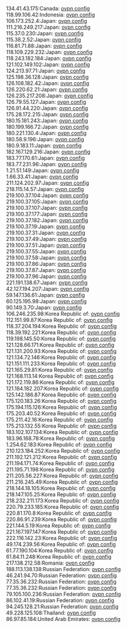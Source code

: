 134.41.43.175:Canada: [ovpn config](vpn/134_41_43_175.ovpn)  
118.99.106.42:Indonesia: [ovpn config](vpn/118_99_106_42.ovpn)  
106.173.252.4:Japan: [ovpn config](vpn/106_173_252_4.ovpn)  
111.216.249.217:Japan: [ovpn config](vpn/111_216_249_217.ovpn)  
115.37.0.230:Japan: [ovpn config](vpn/115_37_0_230.ovpn)  
115.38.2.52:Japan: [ovpn config](vpn/115_38_2_52.ovpn)  
116.81.71.88:Japan: [ovpn config](vpn/116_81_71_88.ovpn)  
118.109.229.232:Japan: [ovpn config](vpn/118_109_229_232.ovpn)  
118.243.182.184:Japan: [ovpn config](vpn/118_243_182_184.ovpn)  
121.102.149.102:Japan: [ovpn config](vpn/121_102_149_102.ovpn)  
124.213.97.71:Japan: [ovpn config](vpn/124_213_97_71.ovpn)  
125.198.36.128:Japan: [ovpn config](vpn/125_198_36_128.ovpn)  
126.108.182.42:Japan: [ovpn config](vpn/126_108_182_42.ovpn)  
126.220.62.21:Japan: [ovpn config](vpn/126_220_62_21.ovpn)  
126.235.217.208:Japan: [ovpn config](vpn/126_235_217_208.ovpn)  
126.79.55.127:Japan: [ovpn config](vpn/126_79_55_127.ovpn)  
126.91.44.220:Japan: [ovpn config](vpn/126_91_44_220.ovpn)  
175.28.172.215:Japan: [ovpn config](vpn/175_28_172_215.ovpn)  
180.15.181.243:Japan: [ovpn config](vpn/180_15_181_243.ovpn)  
180.199.166.72:Japan: [ovpn config](vpn/180_199_166_72.ovpn)  
180.221.130.4:Japan: [ovpn config](vpn/180_221_130_4.ovpn)  
180.58.9.196:Japan: [ovpn config](vpn/180_58_9_196.ovpn)  
180.9.183.11:Japan: [ovpn config](vpn/180_9_183_11.ovpn)  
182.167.129.216:Japan: [ovpn config](vpn/182_167_129_216.ovpn)  
183.77.170.61:Japan: [ovpn config](vpn/183_77_170_61.ovpn)  
183.77.231.96:Japan: [ovpn config](vpn/183_77_231_96.ovpn)  
1.21.51.149:Japan: [ovpn config](vpn/1_21_51_149.ovpn)  
1.66.33.41:Japan: [ovpn config](vpn/1_66_33_41.ovpn)  
211.124.202.97:Japan: [ovpn config](vpn/211_124_202_97.ovpn)  
218.115.14.57:Japan: [ovpn config](vpn/218_115_14_57.ovpn)  
219.100.37.104:Japan: [ovpn config](vpn/219_100_37_104.ovpn)  
219.100.37.105:Japan: [ovpn config](vpn/219_100_37_105.ovpn)  
219.100.37.107:Japan: [ovpn config](vpn/219_100_37_107.ovpn)  
219.100.37.177:Japan: [ovpn config](vpn/219_100_37_177.ovpn)  
219.100.37.182:Japan: [ovpn config](vpn/219_100_37_182.ovpn)  
219.100.37.19:Japan: [ovpn config](vpn/219_100_37_19.ovpn)  
219.100.37.31:Japan: [ovpn config](vpn/219_100_37_31.ovpn)  
219.100.37.49:Japan: [ovpn config](vpn/219_100_37_49.ovpn)  
219.100.37.51:Japan: [ovpn config](vpn/219_100_37_51.ovpn)  
219.100.37.55:Japan: [ovpn config](vpn/219_100_37_55.ovpn)  
219.100.37.58:Japan: [ovpn config](vpn/219_100_37_58.ovpn)  
219.100.37.86:Japan: [ovpn config](vpn/219_100_37_86.ovpn)  
219.100.37.87:Japan: [ovpn config](vpn/219_100_37_87.ovpn)  
219.100.37.96:Japan: [ovpn config](vpn/219_100_37_96.ovpn)  
221.191.138.67:Japan: [ovpn config](vpn/221_191_138_67.ovpn)  
42.127.194.207:Japan: [ovpn config](vpn/42_127_194_207.ovpn)  
59.147.136.61:Japan: [ovpn config](vpn/59_147_136_61.ovpn)  
60.125.195.98:Japan: [ovpn config](vpn/60_125_195_98.ovpn)  
90.149.3.70:Japan: [ovpn config](vpn/90_149_3_70.ovpn)  
106.246.235.98:Korea Republic of: [ovpn config](vpn/106_246_235_98.ovpn)  
112.151.99.87:Korea Republic of: [ovpn config](vpn/112_151_99_87.ovpn)  
118.37.204.194:Korea Republic of: [ovpn config](vpn/118_37_204_194.ovpn)  
118.39.192.221:Korea Republic of: [ovpn config](vpn/118_39_192_221.ovpn)  
119.198.145.50:Korea Republic of: [ovpn config](vpn/119_198_145_50.ovpn)  
121.128.66.171:Korea Republic of: [ovpn config](vpn/121_128_66_171.ovpn)  
121.131.200.93:Korea Republic of: [ovpn config](vpn/121_131_200_93.ovpn)  
121.134.72.146:Korea Republic of: [ovpn config](vpn/121_134_72_146.ovpn)  
121.151.111.233:Korea Republic of: [ovpn config](vpn/121_151_111_233.ovpn)  
121.165.29.81:Korea Republic of: [ovpn config](vpn/121_165_29_81.ovpn)  
121.168.113.14:Korea Republic of: [ovpn config](vpn/121_168_113_14.ovpn)  
121.172.119.86:Korea Republic of: [ovpn config](vpn/121_172_119_86.ovpn)  
121.184.182.207:Korea Republic of: [ovpn config](vpn/121_184_182_207.ovpn)  
125.142.186.87:Korea Republic of: [ovpn config](vpn/125_142_186_87.ovpn)  
175.120.183.26:Korea Republic of: [ovpn config](vpn/175_120_183_26.ovpn)  
175.194.115.126:Korea Republic of: [ovpn config](vpn/175_194_115_126.ovpn)  
175.203.40.52:Korea Republic of: [ovpn config](vpn/175_203_40_52.ovpn)  
175.211.42.16:Korea Republic of: [ovpn config](vpn/175_211_42_16.ovpn)  
175.213.132.55:Korea Republic of: [ovpn config](vpn/175_213_132_55.ovpn)  
183.102.107.134:Korea Republic of: [ovpn config](vpn/183_102_107_134.ovpn)  
183.96.168.78:Korea Republic of: [ovpn config](vpn/183_96_168_78.ovpn)  
1.254.62.183:Korea Republic of: [ovpn config](vpn/1_254_62_183.ovpn)  
210.123.184.252:Korea Republic of: [ovpn config](vpn/210_123_184_252.ovpn)  
211.192.121.212:Korea Republic of: [ovpn config](vpn/211_192_121_212.ovpn)  
211.194.171.74:Korea Republic of: [ovpn config](vpn/211_194_171_74.ovpn)  
211.195.71.198:Korea Republic of: [ovpn config](vpn/211_195_71_198.ovpn)  
211.205.56.227:Korea Republic of: [ovpn config](vpn/211_205_56_227.ovpn)  
211.216.245.49:Korea Republic of: [ovpn config](vpn/211_216_245_49.ovpn)  
218.144.18.105:Korea Republic of: [ovpn config](vpn/218_144_18_105.ovpn)  
218.147.105.25:Korea Republic of: [ovpn config](vpn/218_147_105_25.ovpn)  
218.232.211.173:Korea Republic of: [ovpn config](vpn/218_232_211_173.ovpn)  
220.79.233.185:Korea Republic of: [ovpn config](vpn/220_79_233_185.ovpn)  
220.81.170.8:Korea Republic of: [ovpn config](vpn/220_81_170_8.ovpn)  
220.86.91.239:Korea Republic of: [ovpn config](vpn/220_86_91_239.ovpn)  
221.144.5.19:Korea Republic of: [ovpn config](vpn/221_144_5_19.ovpn)  
221.167.197.147:Korea Republic of: [ovpn config](vpn/221_167_197_147.ovpn)  
222.116.142.23:Korea Republic of: [ovpn config](vpn/222_116_142_23.ovpn)  
49.174.239.56:Korea Republic of: [ovpn config](vpn/49_174_239_56.ovpn)  
61.77.190.104:Korea Republic of: [ovpn config](vpn/61_77_190_104.ovpn)  
61.84.11.248:Korea Republic of: [ovpn config](vpn/61_84_11_248.ovpn)  
217.138.212.58:Romania: [ovpn config](vpn/217_138_212_58.ovpn)  
188.113.138.138:Russian Federation: [ovpn config](vpn/188_113_138_138.ovpn)  
46.241.94.70:Russian Federation: [ovpn config](vpn/46_241_94_70.ovpn)  
77.35.36.232:Russian Federation: [ovpn config](vpn/77_35_36_232.ovpn)  
77.35.36.232:Russian Federation: [ovpn config](vpn/77_35_36_232.ovpn)  
79.105.100.236:Russian Federation: [ovpn config](vpn/79_105_100_236.ovpn)  
86.102.41.19:Russian Federation: [ovpn config](vpn/86_102_41_19.ovpn)  
94.245.128.21:Russian Federation: [ovpn config](vpn/94_245_128_21.ovpn)  
49.228.125.108:Thailand: [ovpn config](vpn/49_228_125_108.ovpn)  
86.97.85.184:United Arab Emirates: [ovpn config](vpn/86_97_85_184.ovpn)  
